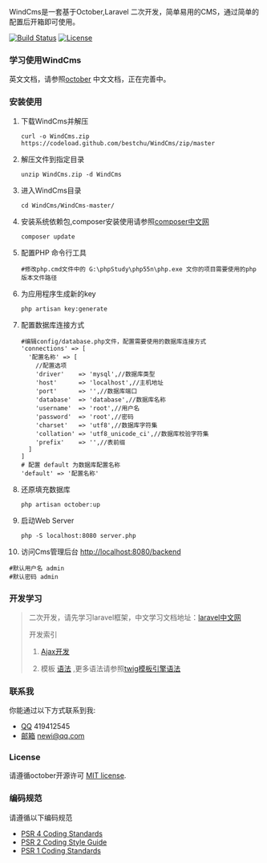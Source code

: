 
WindCms是一套基于October,Laravel 二次开发，简单易用的CMS，通过简单的配置后开箱即可使用。

[![Build Status](https://travis-ci.org/octobercms/october.svg?branch=develop)](https://travis-ci.org/octobercms/october)
[![License](https://poser.pugx.org/october/october/license.svg)](https://packagist.org/packages/october/october)

### 学习使用WindCms

英文文档，请参照[october](http://octobercms.com/docs)
中文文档，正在完善中。

### 安装使用

1. 下载WindCms并解压

   ```
   curl -o WindCms.zip https://codeload.github.com/bestchu/WindCms/zip/master
   ```

2. 解压文件到指定目录
   ```
   unzip WindCms.zip -d WindCms
   ```

3. 进入WindCms目录

   ```
   cd WindCms/WindCms-master/
   ```

4. 安装系统依赖包,composer安装使用请参照[composer中文网](http://docs.phpcomposer.com/)

   ```
   composer update
   ```

5. 配置PHP 命令行工具

   ```
   #修改php.cmd文件中的 G:\phpStudy\php55n\php.exe 文你的项目需要使用的php版本文件路径
   ```

6. 为应用程序生成新的key

   ```
   php artisan key:generate
   ```

7. 配置数据库连接方式

   ```
   #编辑config/database.php文件，配置需要使用的数据库连接方式
   'connections' => [
     '配置名称' => [
       //配置选项
       'driver'    => 'mysql',//数据库类型
       'host'      => 'localhost',//主机地址
       'port'      => '',//数据库端口
       'database'  => 'database',//数据库名称
       'username'  => 'root',//用户名
       'password'  => 'root',//密码
       'charset'   => 'utf8',//数据库字符集
       'collation' => 'utf8_unicode_ci',//数据库校验字符集
       'prefix'    => '',//表前缀
     ]
   ]
   # 配置 default 为数据库配置名称
   'default' => '配置名称'
   ```

8. 还原填充数据库

   ```
   php artisan october:up
   ```

9. 启动Web Server

   ```
   php -S localhost:8080 server.php
   ```

10. 访问Cms管理后台 [http://localhost:8080/backend](http://localhost:8080/backend)

   ```
   #默认用户名 admin
   #默认密码 admin
   ```

### 开发学习

> 二次开发，请先学习laravel框架，中文学习文档地址：[laravel中文网](http://www.golaravel.com/)
>
>    开发索引
>
> 1. [Ajax开发](http://octobercms.com/docs/cms/ajax)
>
> 2. 模板 [语法](http://octobercms.com/docs/markup/templating) ,更多语法请参照[twig模板引擎语法](docs/template/twig.md)
>

### 联系我

你能通过以下方式联系到我:

* [QQ](tencent://message/?uin=419412545&Site=github.com&Menu=yes) 419412545
* [邮箱](mail://newi@qq.com) newi@qq.com

### License

请遵循october开源许可 [MIT license](http://opensource.org/licenses/MIT).

### 编码规范

请遵循以下编码规范

* [PSR 4 Coding Standards](https://github.com/php-fig/fig-standards/blob/master/accepted/PSR-4-autoloader.md)
* [PSR 2 Coding Style Guide](https://github.com/php-fig/fig-standards/blob/master/accepted/PSR-2-coding-style-guide.md)
* [PSR 1 Coding Standards](https://github.com/php-fig/fig-standards/blob/master/accepted/PSR-1-basic-coding-standard.md)
